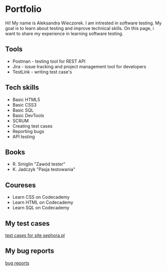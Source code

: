 # Portfolio

Hi! My name is Aleksandra Wieczorek.
I am intrested in software testing.
My goal is to learn about testing and improve technical skills.
On this page, i want to share my experience in learning software testing.

## Tools

- Postman - testing tool for REST API
- Jira - issue tracking and project management tool for developers
- TestLink - writing test case's

## Tech skills

- Basic HTML5
- Basic CSS3
- Basic SQL
- Basic DevTools
- SCRUM
- Creating test cases
- Reporting bugs
- API testing

## Books

- R. Smiglin "Zawód tester"
- K. Jadczyk "Pasja testowania"

## Coureses

- Learn CSS on Codecademy
- Learn HTML on Codecademy
- Learn SQL on Codecademy

## My test cases

[test cases for site sephora.pl](Przypadki%20testowe%20dla%20strony%20sephora.pl%20-%20Arkusz1.pdf)

## My bug reports

[bug reports](Zgłoszenia%20błędów%20-%20Arkusz1.pdf)
